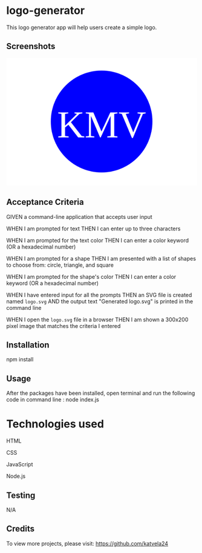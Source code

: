 # logo-generator

This logo generator app will help users create a simple logo.


## Screenshots

![KMV Logo](logo.svg)


## Acceptance Criteria
GIVEN a command-line application that accepts user input

WHEN I am prompted for text
THEN I can enter up to three characters

WHEN I am prompted for the text color
THEN I can enter a color keyword (OR a hexadecimal number)

WHEN I am prompted for a shape
THEN I am presented with a list of shapes to choose from: circle, triangle, and square

WHEN I am prompted for the shape's color
THEN I can enter a color keyword (OR a hexadecimal number)

WHEN I have entered input for all the prompts
THEN an SVG file is created named `logo.svg`
AND the output text "Generated logo.svg" is printed in the command line

WHEN I open the `logo.svg` file in a browser
THEN I am shown a 300x200 pixel image that matches the criteria I entered

## Installation
npm install

## Usage
After the packages have been installed, open terminal and run the following code in command line : node index.js

# Technologies used

HTML

CSS

JavaScript

Node.js


## Testing
N/A


## Credits
To view more projects, please visit: https://github.com/katvela24
